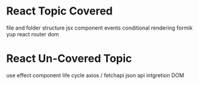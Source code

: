 # React Topic Covered
file and folder structure 
jsx
component
events
conditional rendering 
formik 
yup 
react router dom 

# React Un-Covered Topic 

use effect 
component life cycle 
axios / fetchapi
json 
api intgretion 
DOM
